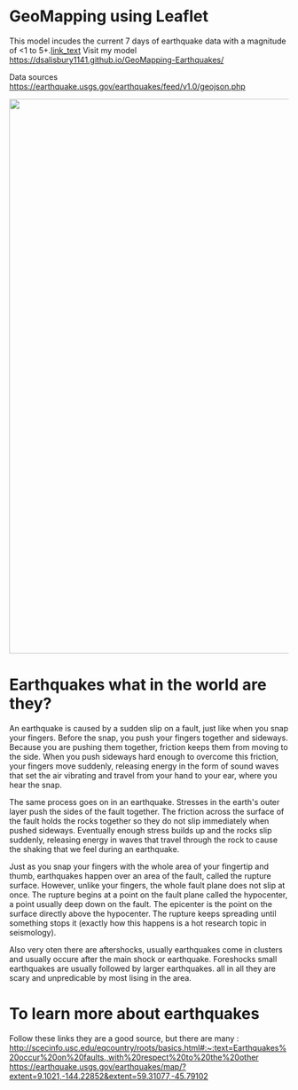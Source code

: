 # GeoMapping using Leaflet 
This model incudes the current 7 days of earthquake data with a magnitude of <1 to 5+.[link_text](https://earthquake.usgs.gov/earthquakes/feed/v1.0/geojson.php) 
Visit my model  https://dsalisbury1141.github.io/GeoMapping-Earthquakes/


Data sources https://earthquake.usgs.gov/earthquakes/feed/v1.0/geojson.php

<img align="center" src="https://github.com/dsalisbury1141/Leaflet-Challenge/blob/master/Images/Github%20post.PNG" width="1000">

# Earthquakes what in the world are they?
An earthquake is caused by a sudden slip on a fault, just like when you snap your fingers. Before the snap, you push your fingers together and sideways. Because you are pushing them together, friction keeps them from moving to the side. When you push sideways hard enough to overcome this friction, your fingers move suddenly, releasing energy in the form of sound waves that set the air vibrating and travel from your hand to your ear, where you hear the snap.

The same process goes on in an earthquake. Stresses in the earth's outer layer push the sides of the fault together. The friction across the surface of the fault holds the rocks together so they do not slip immediately when pushed sideways. Eventually enough stress builds up and the rocks slip suddenly, releasing energy in waves that travel through the rock to cause the shaking that we feel during an earthquake.

Just as you snap your fingers with the whole area of your fingertip and thumb, earthquakes happen over an area of the fault, called the rupture surface. However, unlike your fingers, the whole fault plane does not slip at once. The rupture begins at a point on the fault plane called the hypocenter, a point usually deep down on the fault. The epicenter is the point on the surface directly above the hypocenter. The rupture keeps spreading until something stops it (exactly how this happens is a hot research topic in seismology).

Also very oten there are aftershocks, usually earthquakes come in clusters and usually occure after the main shock or earthquake. Foreshocks small earthquakes are usually followed by larger earthquakes.  all in all they are scary and unpredicable by most lising in the area. 

# To learn more about earthquakes 
Follow these links they are a good source, but there are many : http://scecinfo.usc.edu/eqcountry/roots/basics.html#:~:text=Earthquakes%20occur%20on%20faults.,with%20respect%20to%20the%20other
https://earthquake.usgs.gov/earthquakes/map/?extent=9.1021,-144.22852&extent=59.31077,-45.79102
